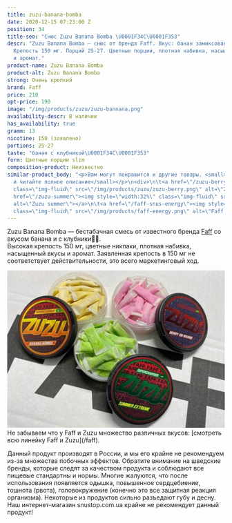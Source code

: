 ```yaml
---
title: zuzu-banana-bomba
date: 2020-12-15 07:23:00 Z
position: 34
title-seo: "Снюс Zuzu Banana Bomba \U0001F34C\U0001F353"
descr: "Zuzu Banana Bomba — снюс от бренда Faff. Вкус: банан замиксованный с клубникой\U0001F34C\U0001F353.
  Крепость 150 мг. Порций 25-27. Цветные порции, плотная набивка, насыщенные вкусы
  и аромат."
product-name: Zuzu Banana Bomba
product-alt: Zuzu Banana Bomba
strong: Очень крепкий
brand: Faff
price: 210
opt-price: 190
image: "/img/products/zuzu/zuzu-bannana.png"
availability-descr: В наличии
has_availability: true
gramm: 13
nicotine: 150 (заявлено)
portions: 25-27
taste: "банан с клубникой\U0001F34C\U0001F353"
form: Цветные порции slim
composition-product: Неизвестно
similar-product_body: "<p>Вам могут понравится и другие товары. <small>Жмите на картинки
  и читайте полное описание</small></p>\n<div>\n\t<a href=\"/zuzu-berry\"><img style=\"width:32%\"
  class=\"img-fluid\" src=\"/img/products/zuzu/zuzu-berry.png\" alt=\"Zuzu berry\"></a>\n\t<a
  href=\"/zuzu-summer\"><img style=\"width:32%\" class=\"img-fluid\" src=\"/img/products/zuzu/zuzu-summer.png\"
  alt=\"Zuzu summer\"></a>\n\t<a href=\"/faff-snus-energy\"><img style=\"width:32%\"
  class=\"img-fluid\" src=\"/img/products/faff-energy.png\" alt=\"Faff Energy снюс\"></a>\n</div>"
---
```


Zuzu Banana Bomba — бестабачная смесь от известного бренда [Faff](/faff) со вкусом банана и с клубники🍌🍓.<br>
Высокая крепость 150 мг, цветные никпаки, плотная набивка, насыщенный вкусы и аромат.
Заявленная крепость в 150 мг не соответствует действительности, это всего маркетинговый ход.
<div class="popup-gallery d-flex mb-3">
	<a href="/img/products/zuzu/zuzu-open.jpg" title="Снюс Zuzu цветные порции"><img class="img-fluid" src="/img/products/zuzu/zuzu-open.jpg" alt="Снюс Zuzu цветные порции"></a>
</div>
Не забываем что у Faff и Zuzu множество различных вкусов: [смотреть всю линейку Faff и Zuzu](/faff).

Данный продукт производят в России, и мы его крайне не рекомендуем из-за множества побочных эффектов. Обратите внимание на шведские бренды, которые следят за качеством продукта и соблюдают все пищевые стандартны и нормы. Многие жалуются, что после использования появляется одышка, повышенное сердцебиение, тошнота (рвота), головокружение (конечно это все защитная реакция организма). Некоторые из продуктов сильно разъедают губу и десну. Наш интернет-магазин snustop.com.ua крайне не рекомендует данный продукт!